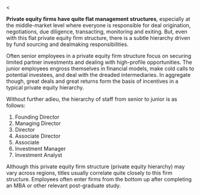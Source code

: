 <<p><strong>Private equity firms have quite flat management structures</strong>, especially at the middle-market level where everyone is responsible for deal origination, negotiations, due diligence, transacting, monitoring and exiting. But, even with this flat private equity firm structure, there is a subtle hierarchy driven by fund sourcing and dealmaking responsibilities.</p><p>Often senior employees in a private equity firm structure focus on securing limited partner investments and dealing with high-profile opportunities. The junior employees engross themselves in financial models, make cold calls to potential investees, and deal with the dreaded intermediaries. In aggregate though, great deals and great returns form the basis of incentives in a typical private equity hierarchy.</p><p>Without further adieu, the hierarchy of staff from senior to junior is as follows:</p><ol><li>Founding Director</li><li>Managing Director</li><li>Director</li><li>Associate Director</li><li>Associate</li><li>Investment Manager</li><li>Investment Analyst</li></ol><p>Although this private equity firm structure (private equity hierarchy) may vary across regions, titles usually correlate quite closely to this firm structure. Employees often enter firms from the bottom up after completing an MBA or other relevant post-graduate study.</p>
